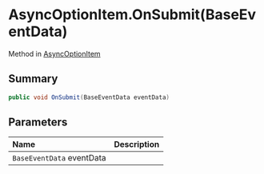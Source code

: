 # AsyncOptionItem.OnSubmit(BaseEventData)

Method in [AsyncOptionItem](/docs/api/csharp/yarn.unity.asyncoptionitem.md)

## Summary



```csharp
public void OnSubmit(BaseEventData eventData)
```

## Parameters

|Name|Description|
|:---|:---|
|`BaseEventData` eventData||

